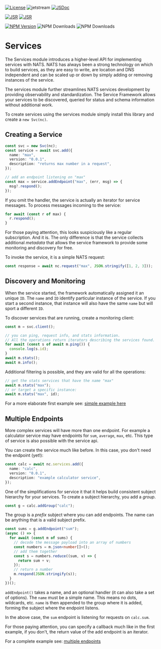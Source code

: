 [![License](https://img.shields.io/badge/Licence-Apache%202.0-blue.svg)](./LICENSE)
![jetstream](https://github.com/nats-io/nats.js/actions/workflows/services.yml/badge.svg)
[![JSDoc](https://img.shields.io/badge/JSDoc-reference-blue)](https://nats-io.github.io/nats.js/services/index.html)

[![JSR](https://jsr.io/badges/@nats-io/kv)](https://jsr.io/@nats-io/services)
[![JSR](https://jsr.io/badges/@nats-io/kv/score)](https://jsr.io/@nats-io/services)

[![NPM Version](https://img.shields.io/npm/v/%40nats-io%2Fservices)](https://www.npmjs.com/package/@nats-io/services)
![NPM Downloads](https://img.shields.io/npm/dt/%40nats-io%2Fservices)
![NPM Downloads](https://img.shields.io/npm/dm/%40nats-io%2Fservices)

# Services

The Services module introduces a higher-level API for implementing services with
NATS. NATS has always been a strong technology on which to build services, as
they are easy to write, are location and DNS independent and can be scaled up or
down by simply adding or removing instances of the service.

The services module further streamlines NATS services development by providing
observability and standardization. The Service Framework allows your services to
be discovered, queried for status and schema information without additional
work.

To create services using the services module simply install this library and
create a `new Svc(nc)`.

## Creating a Service

```typescript
const svc = new Svc(nc);
const service = await svc.add({
  name: "max",
  version: "0.0.1",
  description: "returns max number in a request",
});

// add an endpoint listening on "max"
const max = service.addEndpoint("max", (err, msg) => {
  msg?.respond();
});
```

If you omit the handler, the service is actually an iterator for service
messages. To process messages incoming to the service:

```typescript
for await (const r of max) {
  r.respond();
}
```

For those paying attention, this looks suspiciously like a regular subscription.
And it is. The only difference is that the service collects additional
_metadata_ that allows the service framework to provide some monitoring and
discovery for free.

To invoke the service, it is a simple NATS request:

```typescript
const response = await nc.request("max", JSON.stringify([1, 2, 3]));
```

## Discovery and Monitoring

When the service started, the framework automatically assigned it an unique
`ID`. The `name` and `ID` identify particular instance of the service. If you
start a second instance, that instance will also have the same `name` but will
sport a different `ID`.

To discover services that are running, create a monitoring client:

```typescript
const m = svc.client();

// you can ping, request info, and stats information.
// All the operations return iterators describing the services found.
for await (const s of await m.ping()) {
  console.log(s.id);
}
await m.stats();
await m.info();
```

Additional filtering is possible, and they are valid for all the operations:

```typescript
// get the stats services that have the name "max"
await m.stats("max");
// or target a specific instance:
await m.stats("max", id);
```

For a more elaborate first example see:
[simple example here](examples/01_services.ts)

## Multiple Endpoints

More complex services will have more than one endpoint. For example a calculator
service may have endpoints for `sum`, `average`, `max`, etc. This type of
service is also possible with the service api.

You can create the service much like before. In this case, you don't need the
endpoint (yet!):

```typescript
const calc = await nc.services.add({
  name: "calc",
  version: "0.0.1",
  description: "example calculator service",
});
```

One of the simplifications for service it that it helps build consistent subject
hierarchy for your services. To create a subject hierarchy, you add a _group_.

```typescript
const g = calc.addGroup("calc");
```

The group is a _prefix_ subject where you can add endpoints. The name can be
anything that is a valid subject prefix.

```typescript
const sums = g.addEndpoint("sum");
(async () => {
  for await (const m of sums) {
    // decode the message payload into an array of numbers
    const numbers = m.json<number[]>();
    // add them together
    const s = numbers.reduce((sum, v) => {
      return sum + v;
    });
    // return a number
    m.respond(JSON.stringify(s));
  }
})();
```

`addEndpoint()` takes a name, and an optional handler (it can also take a set of
options). The `name` must be a simple name. This means no dots, wildcards, etc.
`name` is then appended to the group where it is added, forming the subject
where the endpoint listens.

In the above case, the `sum` endpoint is listening for requests on `calc.sum`.

For those paying attention, you can specify a callback much like in the first
example, if you don't, the return value of the add endpoint is an iterator.

For a complete example see:
[multiple endpoints](examples/02_multiple_endpoints.ts)
